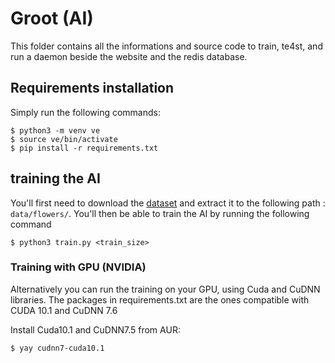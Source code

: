 # Groot (AI)
This folder contains all the informations and source code to train, te4st, and run a daemon beside the website and the redis database.

## Requirements installation
Simply run the following commands:
```
$ python3 -m venv ve
$ source ve/bin/activate
$ pip install -r requirements.txt
```

## training the AI
You'll first need to download the [dataset](https://www.kaggle.com/msheriey/104-flowers-garden-of-eden?select=jpeg-311x311) and extract it to the following path : `data/flowers/`. You'll then be able to train the AI by running the following command

```
$ python3 train.py <train_size>
```

### Training with GPU (NVIDIA)
Alternatively you can run the training on your GPU, using Cuda and CuDNN libraries.
The packages in requirements.txt are the ones compatible with CUDA 10.1 and CuDNN 7.6

Install Cuda10.1 and CuDNN7.5 from AUR:
```
$ yay cudnn7-cuda10.1
```